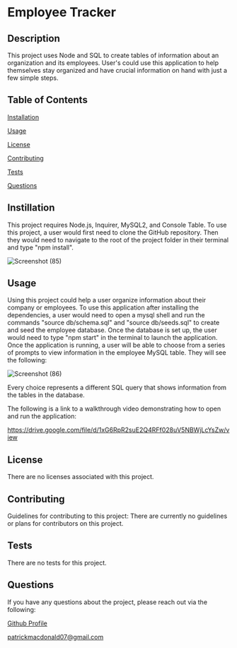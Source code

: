 # Employee Tracker
  

  ## Description
  This project uses Node and SQL to create tables of information about an organization and its employees. User's could use this application to help themselves stay organized and have crucial information on hand with just a few simple steps.

  ## Table of Contents
  [Installation](#installation)

  [Usage](#usage)

  [License](#license)

  [Contributing](#contributing)

  [Tests](#tests)
  
  [Questions](#questions)

  ## Instillation
  This project requires Node.js, Inquirer, MySQL2, and Console Table. To use this project, a user would first need to clone the GitHub repository. Then they would need to navigate to the root of the project folder in their terminal and type "npm install".

  ![Screenshot (85)](https://user-images.githubusercontent.com/108894754/196820010-11ee329d-8dae-4076-8f77-eaa460425eb3.png)

  ## Usage
  Using this project could help a user organize information about their company or employees. To use this application after installing the dependencies, a user would need to open a mysql shell and run the commands "source db/schema.sql" and "source db/seeds.sql" to create and seed the employee database.
  Once the database is set up, the user would need to type "npm start" in the terminal to launch the application. Once the application is running, a user will be able to choose from a series of prompts to view information in the employee MySQL table. They will see the following:

  ![Screenshot (86)](https://user-images.githubusercontent.com/108894754/196820483-1e568919-0518-4908-88a5-f350a448a6e2.png)

  Every choice represents a different SQL query that shows information from the tables in the database.
  
  The following is a link to a walkthrough video demonstrating how to open and run the application:

  https://drive.google.com/file/d/1xG6RpR2suE2Q4RFf028uV5NBWjLcYsZw/view

  ## License
  There are no licenses associated with this project.

  ## Contributing
  Guidelines for contributing to this project:
  There are currently no guidelines or plans for contributors on this project.

  ## Tests
  There are no tests for this project.

  ## Questions
  If you have any questions about the project, please reach out via the following:

  [Github Profile](https://github.com/pmacdonald07)

  patrickmacdonald07@gmail.com
